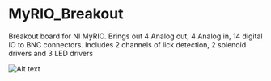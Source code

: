 # MyRIO_Breakout
Breakout board for NI MyRIO. Brings out 4 Analog out, 4 Analog in, 14 digital IO to BNC connectors. Includes 2 channels of lick detection, 2 solenoid drivers and 3 LED drivers

 
 ![Alt text](/IMG_0925.JPG?raw=true "MyRIO Breakout Board Ver. G2a")
